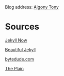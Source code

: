 
Blog address: [Algony Tony](https://algony-tony.github.io/)

# Sources

[Jekyll Now](https://github.com/barryclark/jekyll-now)

[Beautiful Jekyll](https://github.com/daattali/beautiful-jekyll)

[bytedude.com](https://github.com/m-cat/bytedude.com)

[The Plain](https://github.com/heiswayi/the-plain)